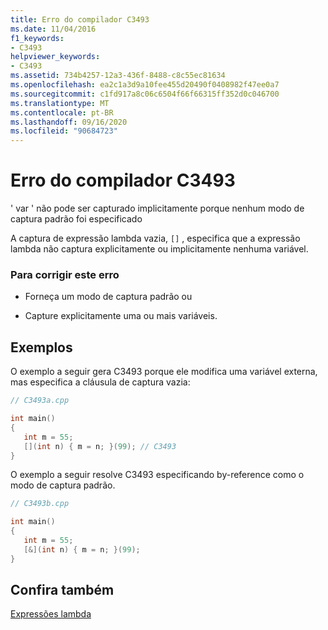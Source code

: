 ```yaml
---
title: Erro do compilador C3493
ms.date: 11/04/2016
f1_keywords:
- C3493
helpviewer_keywords:
- C3493
ms.assetid: 734b4257-12a3-436f-8488-c8c55ec81634
ms.openlocfilehash: ea2c1a3d9a10fee455d20490f0408982f47ee0a7
ms.sourcegitcommit: c1fd917a8c06c6504f66f66315ff352d0c046700
ms.translationtype: MT
ms.contentlocale: pt-BR
ms.lasthandoff: 09/16/2020
ms.locfileid: "90684723"
---
```

# <a name="compiler-error-c3493"></a>Erro do compilador C3493

' var ' não pode ser capturado implicitamente porque nenhum modo de captura padrão foi especificado

A captura de expressão lambda vazia, `[]` , especifica que a expressão lambda não captura explicitamente ou implicitamente nenhuma variável.

### <a name="to-correct-this-error"></a>Para corrigir este erro

- Forneça um modo de captura padrão ou

- Capture explicitamente uma ou mais variáveis.

## <a name="examples"></a>Exemplos

O exemplo a seguir gera C3493 porque ele modifica uma variável externa, mas especifica a cláusula de captura vazia:

```cpp
// C3493a.cpp

int main()
{
   int m = 55;
   [](int n) { m = n; }(99); // C3493
}
```

O exemplo a seguir resolve C3493 especificando by-reference como o modo de captura padrão.

```cpp
// C3493b.cpp

int main()
{
   int m = 55;
   [&](int n) { m = n; }(99);
}
```

## <a name="see-also"></a>Confira também

[Expressões lambda](../../cpp/lambda-expressions-in-cpp.md)
